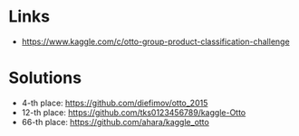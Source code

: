 # Links
- https://www.kaggle.com/c/otto-group-product-classification-challenge

# Solutions
- 4-th place: https://github.com/diefimov/otto_2015
- 12-th place: https://github.com/tks0123456789/kaggle-Otto
- 66-th place: https://github.com/ahara/kaggle_otto